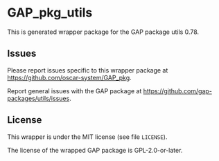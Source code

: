 # GAP_pkg_utils

This is generated wrapper package for the GAP package utils 0.78.

## Issues

Please report issues specific to this wrapper package at <https://github.com/oscar-system/GAP_pkg>.

Report general issues with the GAP package at <https://github.com/gap-packages/utils/issues>.

## License

This wrapper is under the MIT license (see file `LICENSE`).

The license of the wrapped GAP package is GPL-2.0-or-later.

